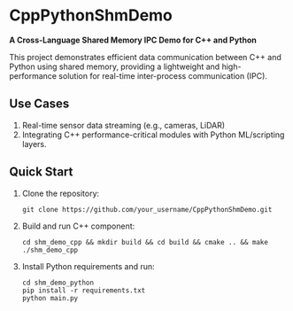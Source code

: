 # CppPythonShmDemo

**A Cross-Language Shared Memory IPC Demo for C++ and Python** 

This project demonstrates efficient data communication between C++ and Python using shared memory, providing a lightweight and high-performance solution for real-time inter-process communication (IPC).

## Use Cases

1. Real-time sensor data streaming (e.g., cameras, LiDAR)
2. Integrating C++ performance-critical modules with Python ML/scripting layers.

## Quick Start

1. Clone the repository:
   
    ```shell
    git clone https://github.com/your_username/CppPythonShmDemo.git  
    ```
   
2. Build and run C++ component:
   
    ```shell
    cd shm_demo_cpp && mkdir build && cd build && cmake .. && make
    ./shm_demo_cpp
    ```

3. Install Python requirements and run:
   
    ```shell
    cd shm_demo_python
    pip install -r requirements.txt
    python main.py
    ```
    
